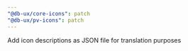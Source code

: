 ```yaml
---
"@db-ux/core-icons": patch
"@db-ux/pv-icons": patch
---
```


Add icon descriptions as JSON file for translation purposes
